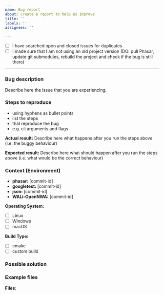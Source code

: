 ```yaml
---
name: Bug report
about: Create a report to help us improve
title: ''
labels: ''
assignees: ''

---
```


<!-- Let's begin with a checklist:
Replace the empty checkboxes [ ] below with checked ones [x] accordingly. -->

  - [ ] I have searched open and closed issues for duplicates
  - [ ] I made sure that I am not using an old project version (DO: pull Phasar, update git submodules, rebuild the project and check if the bug is still there)

----------------------------------------

### Bug description
Describe here the issue that you are experiencing.

### Steps to reproduce
  - using hyphens as bullet points
  - list the steps
  - that reproduce the bug
  - e.g. cli arguments and flags

**Actual result:** Describe here what happens after you run the steps above (i.e. the buggy behaviour)

**Expected result:** Describe here what should happen after you run the steps above (i.e. what would be the correct behaviour)

### Context (Environment)

<!-- Enter which commits you have checked out. -->

  - **phasar:** \[commit-id]
  - **googletest:** \[commit-id]
  - **json:** \[commit-id]
  - **WALi-OpenNWA:** \[commit-id]

<!-- Which operating system are you using? -->

**Operating System:**
  - [ ] Linux
  - [ ] Windows
  - [ ] macOS

<!-- Which build-* script are you using for the build? -->

**Build Type:** 
  - [ ] cmake
  - [ ] custom build

### Possible solution

### Example files

<!--
If possible, please attach an example file (e.g. source code) that triggers
the bug.
You can upload a file by clicking on the link below this input field
or you can drag and drop files below.

NOTE: If you want to upload a file with an unsupported file type
(e.g. a .cpp or .ll file), you have to attach ".txt" to the file name.
-->

**Files:**
